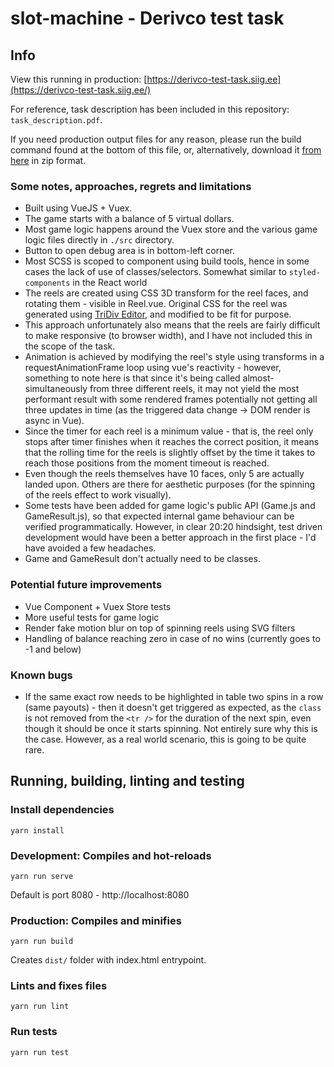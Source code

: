 # slot-machine - Derivco test task

## Info
View this running in production: 
[https://derivco-test-task.siig.ee](https://derivco-test-task.siig.ee/)

For reference, task description has been included in this repository: 
`task_description.pdf`.

If you need production output files for any reason, please run the
build command found at the bottom of this file, or, alternatively,
download it [from here](https://derivco-test-task.siig.ee/dist.zip)
in zip format.

### Some notes, approaches, regrets and limitations

* Built using VueJS + Vuex.
* The game starts with a balance of 5 virtual dollars.
* Most game logic happens around the Vuex store and the various game 
logic files directly in `./src` directory.
* Button to open debug area is in bottom-left corner.
* Most SCSS is scoped to component using build tools, hence in some
cases the lack of use of classes/selectors. Somewhat similar to 
`styled-components` in the React world
* The reels are created using CSS 3D transform for the reel faces, 
and rotating them - visible in Reel.vue. Original CSS for the 
reel was generated using [TriDiv Editor](http://tridiv.com/app),
and modified to be fit for purpose.
* This approach unfortunately also means that the reels are fairly
difficult to make responsive (to browser width), and I have not 
included this in the scope of the task.
* Animation is achieved by modifying the reel's style using transforms
in a requestAnimationFrame loop using vue's reactivity - however, 
something to note here is that since it's being called 
almost-simultaneously from three different reels, it may not yield
the most performant result with some rendered frames potentially not
getting all three updates in time (as the triggered data change
-> DOM render is async in Vue).
* Since the timer for each reel is a minimum value - that is, the reel
only stops after timer finishes when it reaches the correct position, it
means that the rolling time for the reels is slightly offset by the time
it takes to reach those positions from the moment timeout is reached.
* Even though the reels themselves have 10 faces, only 5 are
actually landed upon. Others are there for aesthetic purposes (for the
spinning of the reels effect to work visually).
* Some tests have been added for game logic's public API (Game.js and 
GameResult.js), so that expected internal game behaviour can be verified
programmatically. However, in clear 20:20 hindsight, test driven
development would have been a better approach in the first place - I'd 
have avoided a few headaches.
* Game and GameResult don't actually need to be classes.

### Potential future improvements
* Vue Component + Vuex Store tests
* More useful tests for game logic
* Render fake motion blur on top of spinning reels using SVG filters
* Handling of balance reaching zero in case of no wins (currently goes
to -1 and below)

### Known bugs
* If the same exact row needs to be highlighted in table two spins in a
row (same payouts) - then it doesn't get triggered as expected, as the 
`class` is not removed from the `<tr />` for the duration of the next
spin, even though it should be once it starts spinning. Not entirely sure
why this is the case. However, as a real world scenario, this is going to
be quite rare.

## Running, building, linting and testing

### Install dependencies
```
yarn install
```

### Development: Compiles and hot-reloads
```
yarn run serve
```
Default is port 8080 - http://localhost:8080

### Production: Compiles and minifies
```
yarn run build
```
Creates `dist/` folder with index.html entrypoint.

### Lints and fixes files
```
yarn run lint
```

### Run tests
```
yarn run test
```
